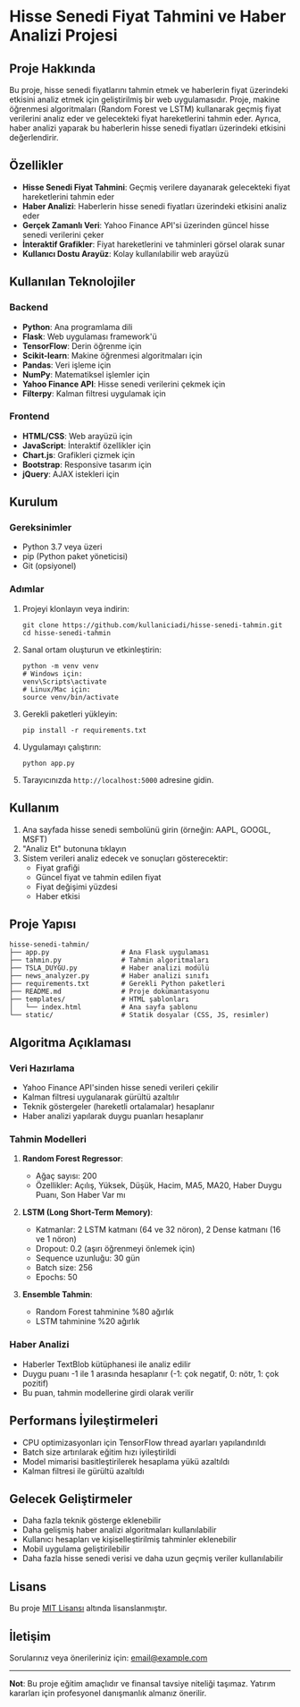﻿# Hisse Senedi Fiyat Tahmini ve Haber Analizi Projesi

## Proje Hakkında

Bu proje, hisse senedi fiyatlarını tahmin etmek ve haberlerin fiyat üzerindeki etkisini analiz etmek için geliştirilmiş bir web uygulamasıdır. Proje, makine öğrenmesi algoritmaları (Random Forest ve LSTM) kullanarak geçmiş fiyat verilerini analiz eder ve gelecekteki fiyat hareketlerini tahmin eder. Ayrıca, haber analizi yaparak bu haberlerin hisse senedi fiyatları üzerindeki etkisini değerlendirir.

## Özellikler

- **Hisse Senedi Fiyat Tahmini**: Geçmiş verilere dayanarak gelecekteki fiyat hareketlerini tahmin eder
- **Haber Analizi**: Haberlerin hisse senedi fiyatları üzerindeki etkisini analiz eder
- **Gerçek Zamanlı Veri**: Yahoo Finance API'si üzerinden güncel hisse senedi verilerini çeker
- **İnteraktif Grafikler**: Fiyat hareketlerini ve tahminleri görsel olarak sunar
- **Kullanıcı Dostu Arayüz**: Kolay kullanılabilir web arayüzü

## Kullanılan Teknolojiler

### Backend
- **Python**: Ana programlama dili
- **Flask**: Web uygulaması framework'ü
- **TensorFlow**: Derin öğrenme için
- **Scikit-learn**: Makine öğrenmesi algoritmaları için
- **Pandas**: Veri işleme için
- **NumPy**: Matematiksel işlemler için
- **Yahoo Finance API**: Hisse senedi verilerini çekmek için
- **Filterpy**: Kalman filtresi uygulamak için

### Frontend
- **HTML/CSS**: Web arayüzü için
- **JavaScript**: İnteraktif özellikler için
- **Chart.js**: Grafikleri çizmek için
- **Bootstrap**: Responsive tasarım için
- **jQuery**: AJAX istekleri için

## Kurulum

### Gereksinimler
- Python 3.7 veya üzeri
- pip (Python paket yöneticisi)
- Git (opsiyonel)

### Adımlar

1. Projeyi klonlayın veya indirin:
   ```
   git clone https://github.com/kullaniciadi/hisse-senedi-tahmin.git
   cd hisse-senedi-tahmin
   ```

2. Sanal ortam oluşturun ve etkinleştirin:
   ```
   python -m venv venv
   # Windows için:
   venv\Scripts\activate
   # Linux/Mac için:
   source venv/bin/activate
   ```

3. Gerekli paketleri yükleyin:
   ```
   pip install -r requirements.txt
   ```

4. Uygulamayı çalıştırın:
   ```
   python app.py
   ```

5. Tarayıcınızda `http://localhost:5000` adresine gidin.

## Kullanım

1. Ana sayfada hisse senedi sembolünü girin (örneğin: AAPL, GOOGL, MSFT)
2. "Analiz Et" butonuna tıklayın
3. Sistem verileri analiz edecek ve sonuçları gösterecektir:
   - Fiyat grafiği
   - Güncel fiyat ve tahmin edilen fiyat
   - Fiyat değişimi yüzdesi
   - Haber etkisi

## Proje Yapısı

```
hisse-senedi-tahmin/
├── app.py                  # Ana Flask uygulaması
├── tahmin.py               # Tahmin algoritmaları
├── TSLA_DUYGU.py           # Haber analizi modülü
├── news_analyzer.py        # Haber analizi sınıfı
├── requirements.txt        # Gerekli Python paketleri
├── README.md               # Proje dokümantasyonu
├── templates/              # HTML şablonları
│   └── index.html          # Ana sayfa şablonu
└── static/                 # Statik dosyalar (CSS, JS, resimler)
```

## Algoritma Açıklaması

### Veri Hazırlama
- Yahoo Finance API'sinden hisse senedi verileri çekilir
- Kalman filtresi uygulanarak gürültü azaltılır
- Teknik göstergeler (hareketli ortalamalar) hesaplanır
- Haber analizi yapılarak duygu puanları hesaplanır

### Tahmin Modelleri
1. **Random Forest Regressor**:
   - Ağaç sayısı: 200
   - Özellikler: Açılış, Yüksek, Düşük, Hacim, MA5, MA20, Haber Duygu Puanı, Son Haber Var mı

2. **LSTM (Long Short-Term Memory)**:
   - Katmanlar: 2 LSTM katmanı (64 ve 32 nöron), 2 Dense katmanı (16 ve 1 nöron)
   - Dropout: 0.2 (aşırı öğrenmeyi önlemek için)
   - Sequence uzunluğu: 30 gün
   - Batch size: 256
   - Epochs: 50

3. **Ensemble Tahmin**:
   - Random Forest tahminine %80 ağırlık
   - LSTM tahminine %20 ağırlık

### Haber Analizi
- Haberler TextBlob kütüphanesi ile analiz edilir
- Duygu puanı -1 ile 1 arasında hesaplanır (-1: çok negatif, 0: nötr, 1: çok pozitif)
- Bu puan, tahmin modellerine girdi olarak verilir

## Performans İyileştirmeleri

- CPU optimizasyonları için TensorFlow thread ayarları yapılandırıldı
- Batch size artırılarak eğitim hızı iyileştirildi
- Model mimarisi basitleştirilerek hesaplama yükü azaltıldı
- Kalman filtresi ile gürültü azaltıldı

## Gelecek Geliştirmeler

- Daha fazla teknik gösterge eklenebilir
- Daha gelişmiş haber analizi algoritmaları kullanılabilir
- Kullanıcı hesapları ve kişiselleştirilmiş tahminler eklenebilir
- Mobil uygulama geliştirilebilir
- Daha fazla hisse senedi verisi ve daha uzun geçmiş veriler kullanılabilir

## Lisans

Bu proje [MIT Lisansı](LICENSE) altında lisanslanmıştır.

## İletişim

Sorularınız veya önerileriniz için: [email@example.com](mailto:email@example.com)

---

**Not**: Bu proje eğitim amaçlıdır ve finansal tavsiye niteliği taşımaz. Yatırım kararları için profesyonel danışmanlık almanız önerilir.

